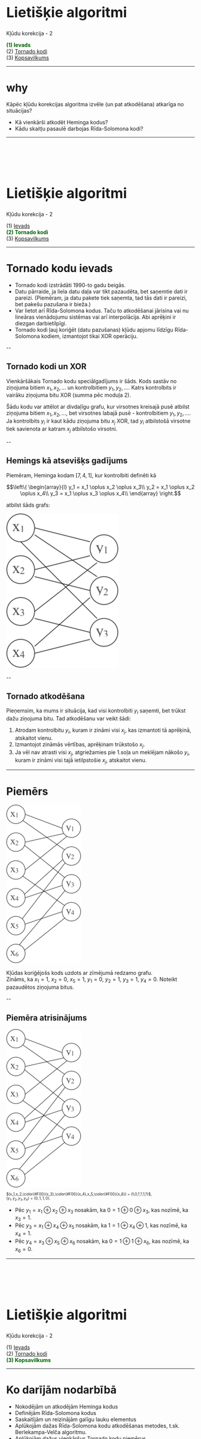 # &nbsp;

<hgroup>

<h1 style="font-size:28pt">Lietišķie algoritmi</h1>

<blue>Kļūdu korekcija - 2</blue>

</hgroup><hgroup>

<span style="color:darkgreen">**(1) Ievads**</span>  
<span>(2) [Tornado kodi](#section-1)</span>  
<span>(3) [Kopsavilkums](#section-2)</span>

</hgroup>



-----

# <lo-why/> why

<div class="bigWhy">

Kāpēc kļūdu korekcijas algoritma izvēle (un pat atkodēšana) 
atkarīga no situācijas?

</div>
<div class="smallWhy">

* Kā vienkārši atkodēt Heminga kodus? 
* Kādu skaitļu pasaulē darbojas Rīda-Solomona kodi?

</div>




-----

# &nbsp;

<hgroup>

<h1 style="font-size:28pt">Lietišķie algoritmi</h1>

<blue>Kļūdu korekcija - 2</blue>

</hgroup><hgroup>

<span>(1) [Ievads](#section-0)</span>  
<span style="color:darkgreen">**(2) Tornado kodi**</span>  
<span>(3) [Kopsavilkums](#section-2)</span>

</hgroup>


-----

# <lo-theory/> Tornado kodu ievads

* Tornado kodi izstrādāti 1990-to gadu beigās. 
* Datu pārraide, ja liela datu daļa var tikt pazaudēta, 
bet saņemtie dati ir pareizi. (Piemēram, ja 
datu pakete tiek saņemta, tad tās dati ir pareizi, bet
pakešu pazušana ir bieža.) 
* Var lietot arī Rīda-Solomona kodus. Taču to atkodēšanai jārisina 
vai nu lineāras vienādojumu sistēmas vai arī interpolācija. 
Abi aprēķini ir diezgan darbietilpīgi. 
* Tornado kodi ļauj koriģēt (datu pazušanas) kļūdu apjomu līdzīgu 
Rīda-Solomona kodiem, izmantojot tikai XOR operāciju.


--

## <lo-theory/> Tornado kodi un XOR

Vienkāršākais Tornado kodu speciālgadījums ir šāds. 
Kods sastāv no ziņojuma bitiem $x_1, x_2, \ldots$ un 
kontrolbitiem $y_1, y_2, \ldots$. Katrs kontrolbits ir vairāku ziņojuma bitu XOR 
(summa pēc moduļa $2$). 

Šādu kodu var attēlot ar divdaļīgu grafu, kur virsotnes kreisajā pusē 
atbilst ziņojuma bitiem $x_1, x_2, \ldots$, bet virsotnes labajā pusē - 
kontrolbitiem $y_1, y_2, \ldots$. Ja kontrolbits 
$y_i$ ir kaut kādu ziņojuma bitu $x_j$ XOR, tad $y_i$ atbilstošā virsotne 
tiek savienota ar katram $x_j$ atbilstošo virsotni. 


--

## <lo-summary/> Hemings kā atsevišķs gadījums

<hgroup>

Piemēram, Heminga kodam $[7,4,1]$, 
kur kontrolbiti definēti kā

$$\left\{
\begin{array}{l}
y_1 = x_1 \oplus x_2 \oplus x_3\\
y_2 = x_1 \oplus x_2 \oplus x_4\\
y_3 = x_1 \oplus x_3 \oplus x_4\\
\end{array} \right.$$

atbilst šāds grafs:

</hgroup>
<hgroup>

![Hamming as Tornado](hamming-as-tornado.png)

</hgroup>



--

## <lo-summary/> Tornado atkodēšana

Pieņemsim, ka mums ir situācija, kad visi kontrolbiti $y_i$ saņemti, 
bet trūkst dažu ziņojuma bitu. Tad atkodēšanu var veikt šādi:

1. Atrodam kontrolbitu $y_i$, kuram ir zināmi visi $x_j$, 
kas izmantoti tā aprēķinā, atskaitot vienu.
2. Izmantojot zināmās vērtības, aprēķinam trūkstošo $x_j$.
3. Ja vēl nav atrasti visi $x_j$, atgriežamies pie 1.soļa un meklējam nākošo $y_i$,
kuram ir zināmi visi tajā ietilpstošie $x_j$, atskaitot vienu.




-----

# <lo-sample/> Piemērs

<hgroup>

![Tornado problem](tornado-problem.png)

</hgroup>
<hgroup>

Kļūdas koriģējošs kods uzdots ar 
zīmējumā redzamo grafu.  
Zināms, ka $x_1 = 1$, $x_2 = 0$, 
$x_5 = 1$, $y_1 = 0$, $y_2 = 1$, $y_3 = 1$, $y_4 = 0$. 
Noteikt pazaudētos ziņojuma bitus.

</hgroup>


--

## <lo-soln/> Piemēra atrisinājums

<hgroup style="font-size:70%">

![Tornado problem](tornado-problem.png)

$(x_1,x_2,\color{#F00}{x_3},\color{#F00}{x_4},x_5,\color{#F00}{x_6}) = (1,0,?,?,1,?)$,  
$(y_1,y_2,y_3,y_4) = (0,1,1,0)$.

</hgroup>
<hgroup>

* Pēc $y_1 = x_1 \oplus x_2 \oplus x_3$ nosakām, ka $0 = 1 \oplus 0 \oplus x_3$, kas nozīmē, ka $x_3 = 1$.
* Pēc $y_3 = x_1 \oplus x_4 \oplus x_5$ nosakām, ka $1 = 1 \oplus x_4 \oplus 1$, kas nozīmē, ka $x_4 = 1$.
* Pēc $y_4 = x_3 \oplus x_5 \oplus x_6$ nosakām, ka $0 = 1 \oplus 1 \oplus x_6$, kas nozīmē, ka $x_6 = 0$.

</hgroup>






-----

# &nbsp;

<hgroup>

<h1 style="font-size:28pt">Lietišķie algoritmi</h1>

<blue>Kļūdu korekcija - 2</blue>

</hgroup><hgroup>

<span>(1) [Ievads](#section-0)</span>  
<span>(2) [Tornado kodi](#section-1)</span>  
<span style="color:darkgreen">**(3) Kopsavilkums**</span>


</hgroup>


-----

# <lo-theory/> Ko darījām nodarbībā

* Nokodējām un atkodējām Heminga kodus
* Definējām Rīda-Solomona kodus
* Saskaitījām un reizinājām galīgu lauku elementus
* Aplūkojām dažas Rīda-Solomona kodu atkodēšanas metodes, t.sk. Berlekampa-Velča algoritmu.
* Aplūkojām dažus vienkāršus Tornado kodu piemērus.







